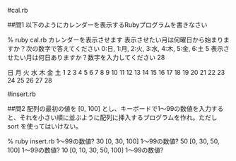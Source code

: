 #cal.rb

##問1 以下のようにカレンダーを表示するRubyプログラムを書きなさい

% ruby cal.rb
カレンダーを表示させます
表示させたい月は何曜日から始まりますか？次の数字で答えてください
0:日, 1:月, 2:火, 3:水, 4:木, 5:金, 6:土
5
表示させたい月は何日ありますか？数字を入力してください
28

日 月 火 水 木 金 土
               1  2
3  4  5  6  7  8  9
10 11 12 13 14 15 16
17 18 19 20 21 22 23
24 25 26 27 28


#insert.rb

##問2 配列の最初の値を [0, 100] とし、キーボードで1〜99の数値を入力すると、それを小さい順に並ぶように配列に挿入するプログラムを作れ。ただし sort を使ってはいけない。

% ruby insert.rb
1〜99の数値? 30
[0, 30, 100]
1〜99の数値? 50
[0, 30, 50, 100]
1〜99の数値? 10
[0, 10, 30, 50, 100]
1〜99の数値?
